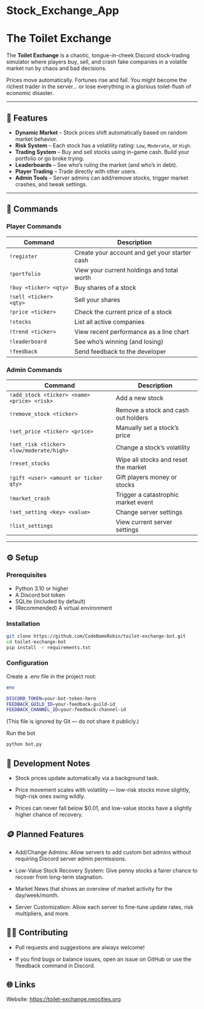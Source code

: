 # Stock_Exchange_App

# The Toilet Exchange

The **Toilet Exchange** is a chaotic, tongue-in-cheek Discord stock-trading simulator where players buy, sell, and crash fake companies in a volatile market run by chaos and bad decisions.

Prices move automatically. Fortunes rise and fall. You might become the richest trader in the server… or lose everything in a glorious toilet-flush of economic disaster.

---

## 🧾 Features

-  **Dynamic Market** – Stock prices shift automatically based on random market behavior.  
-  **Risk System** – Each stock has a volatility rating: `Low`, `Moderate`, or `High`.  
-  **Trading System** – Buy and sell stocks using in-game cash. Build your portfolio or go broke trying.  
-  **Leaderboards** – See who’s ruling the market (and who’s in debt).  
-  **Player Trading** – Trade directly with other users.  
-  **Admin Tools** – Server admins can add/remove stocks, trigger market crashes, and tweak settings.  

---

## 💬 Commands

### Player Commands
| Command | Description |
|----------|-------------|
| `!register` | Create your account and get your starter cash |
| `!portfolio` | View your current holdings and total worth |
| `!buy <ticker> <qty>` | Buy shares of a stock |
| `!sell <ticker> <qty>` | Sell your shares |
| `!price <ticker>` | Check the current price of a stock |
| `!stocks` | List all active companies |
| `!trend <ticker>` | View recent performance as a line chart |
| `!leaderboard` | See who’s winning (and losing) |
| `!feedback` | Send feedback to the developer |

### Admin Commands
| Command | Description |
|----------|-------------|
| `!add_stock <ticker> <name> <price> <risk>` | Add a new stock |
| `!remove_stock <ticker>` | Remove a stock and cash out holders |
| `!set_price <ticker> <price>` | Manually set a stock’s price |
| `!set_risk <ticker> <low/moderate/high>` | Change a stock’s volatility |
| `!reset_stocks` | Wipe all stocks and reset the market |
| `!gift <user> <amount or ticker qty>` | Gift players money or stocks |
| `!market_crash` | Trigger a catastrophic market event |
| `!set_setting <key> <value>` | Change server settings |
| `!list_settings` | View current server settings |

---

## ⚙️ Setup

### Prerequisites
- Python 3.10 or higher  
- A Discord bot token  
- SQLite (included by default)  
- (Recommended) A virtual environment

### Installation
```bash
git clone https://github.com/CodeNameRobin/toilet-exchange-bot.git
cd toilet-exchange-bot
pip install -r requirements.txt
```

### Configuration
Create a .env file in the project root:
```bash
env

DISCORD_TOKEN=your-bot-token-here
FEEDBACK_GUILD_ID=your-feedback-guild-id
FEEDBACK_CHANNEL_ID=your-feedback-channel-id
```
(This file is ignored by Git — do not share it publicly.)

Run the bot
```bash
python bot.py
```

## 🧠 Development Notes

- Stock prices update automatically via a background task.

- Price movement scales with volatility — low-risk stocks move slightly, high-risk ones swing wildly.

- Prices can never fall below $0.01, and low-value stocks have a slightly higher chance of recovery.

## 🪙 Planned Features

- Add/Change Admins: Allow servers to add custom bot admins without requiring Discord server admin permissions.

- Low-Value Stock Recovery System: Give penny stocks a fairer chance to recover from long-term stagnation.

- Market News that shows an overview of market activity for the day/week/month.

- Server Customization: Allow each server to fine-tune update rates, risk multipliers, and more.

## 🧑‍💻 Contributing

- Pull requests and suggestions are always welcome!

- If you find bugs or balance issues, open an issue on GitHub or use the !feedback command in Discord.


## 🌐 Links

Website: https://toilet-exchange.neocities.org


